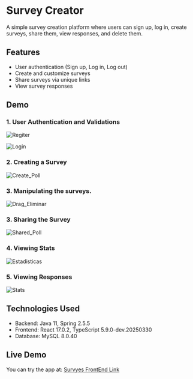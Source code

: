 # Survey Creator

A simple survey creation platform where users can sign up, log in, create surveys, share them, view responses, and delete them.

## Features

- User authentication (Sign up, Log in, Log out)
- Create and customize surveys
- Share surveys via unique links
- View survey responses

## Demo

### 1. User Authentication and Validations
<!-- Add a GIF demonstrating user registration and login -->
![Regiter](https://github.com/user-attachments/assets/78795bff-113d-4034-b3c1-81a47908ac24)

![Login](https://github.com/user-attachments/assets/99270252-1c5e-4939-902f-cb108e040dc1)


### 2. Creating a Survey
<!-- Add a GIF showing the process of creating a survey -->
![Create_Poll](https://github.com/user-attachments/assets/c3ce8976-dfce-4d00-bdb1-800016ebbc75)


### 3. Manipulating the surveys.
![Drag_Eliminar](https://github.com/user-attachments/assets/e0ccf609-7e00-4371-8b33-a2fe65290faf)


### 3. Sharing the Survey
<!-- Add a GIF displaying how a user can share their survey -->
![Shared_Poll](https://github.com/user-attachments/assets/cf399542-2ff4-4414-9bc8-64c7365aac4e)


### 4. Viewing Stats
![Estadisticas](https://github.com/user-attachments/assets/04be0c41-00ef-4c67-b213-7b778c09f798)


### 5. Viewing Responses
<!-- Add a GIF that demonstrates how users can view responses -->
![Stats](https://github.com/user-attachments/assets/2c6a4c73-7373-4803-ae5b-3173d417b49b)


## Technologies Used

- Backend: Java 11, Spring 2.5.5
- Frontend: React 17.0.2, TypeScript 5.9.0-dev.20250330
- Database: MySQL 8.0.40

## Live Demo

You can try the app at: [Survyes FrontEnd Link](https://surveysfrontend.onrender.com)
